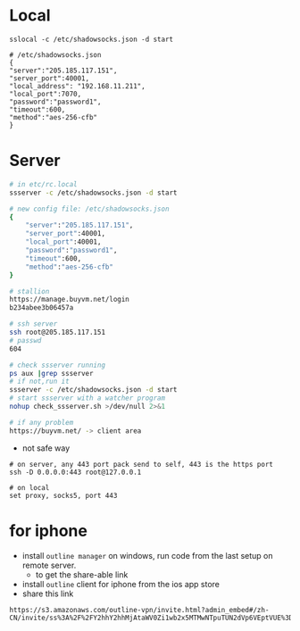 # Local
```
sslocal -c /etc/shadowsocks.json -d start

# /etc/shadowsocks.json
{
"server":"205.185.117.151",
"server_port":40001,
"local_address": "192.168.11.211",
"local_port":7070,
"password":"password1",
"timeout":600,
"method":"aes-256-cfb"
}

```

# Server
``` bash
# in etc/rc.local
ssserver -c /etc/shadowsocks.json -d start

# new config file: /etc/shadowsocks.json
{
    "server":"205.185.117.151",
    "server_port":40001,
    "local_port":40001,
    "password":"password1",
    "timeout":600,
    "method":"aes-256-cfb"
}

# stallion
https://manage.buyvm.net/login
b234abee3b06457a

# ssh server
ssh root@205.185.117.151
# passwd
604

# check ssserver running
ps aux |grep ssserver
# if not,run it
ssserver -c /etc/shadowsocks.json -d start
# start ssserver with a watcher program
nohup check_ssserver.sh >/dev/null 2>&1

# if any problem
https://buyvm.net/ -> client area

```

* not safe way
```
# on server, any 443 port pack send to self, 443 is the https port
ssh -D 0.0.0.0:443 root@127.0.0.1

# on local
set proxy, socks5, port 443
```

# for iphone
* install `outline manager` on windows, run code from the last setup on remote server.
    * to get the share-able link
* install `outline` client for iphone from the ios app store
* share this link
```
https://s3.amazonaws.com/outline-vpn/invite.html?admin_embed#/zh-CN/invite/ss%3A%2F%2FY2hhY2hhMjAtaWV0Zi1wb2x5MTMwNTpuTUN2dVp6VEptVUE%3D%40198.98.62.68%3A48900%2F%3Foutline%3D1
```
